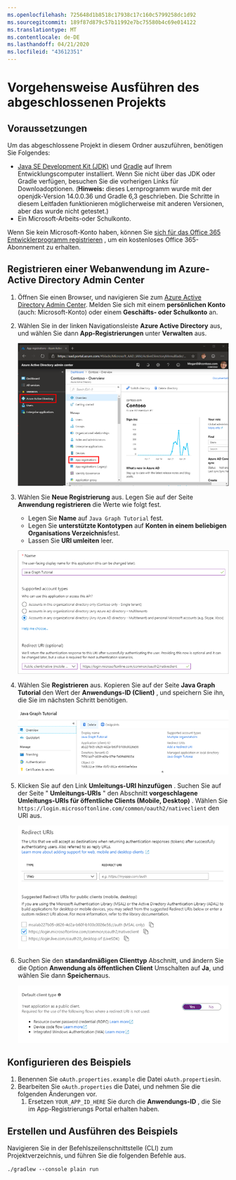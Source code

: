 ```yaml
---
ms.openlocfilehash: 725648d1b8518c17938c17c160c5799258dc1d92
ms.sourcegitcommit: 189f87d879c57b11992e7bc75580b4c69e014122
ms.translationtype: MT
ms.contentlocale: de-DE
ms.lasthandoff: 04/21/2020
ms.locfileid: "43612351"
---
```

# <a name="how-to-run-the-completed-project"></a>Vorgehensweise Ausführen des abgeschlossenen Projekts

## <a name="prerequisites"></a>Voraussetzungen

Um das abgeschlossene Projekt in diesem Ordner auszuführen, benötigen Sie Folgendes:

- [Java SE Development Kit (JDK)](https://java.com/en/download/faq/develop.xml) und [Gradle](https://gradle.org/) auf Ihrem Entwicklungscomputer installiert. Wenn Sie nicht über das JDK oder Gradle verfügen, besuchen Sie die vorherigen Links für Downloadoptionen. (**Hinweis:** dieses Lernprogramm wurde mit der openjdk-Version 14.0.0.36 und Gradle 6,3 geschrieben. Die Schritte in diesem Leitfaden funktionieren möglicherweise mit anderen Versionen, aber das wurde nicht getestet.)
- Ein Microsoft-Arbeits-oder Schulkonto.

Wenn Sie kein Microsoft-Konto haben, können Sie [sich für das Office 365 Entwicklerprogramm registrieren](https://developer.microsoft.com/office/dev-program) , um ein kostenloses Office 365-Abonnement zu erhalten.

## <a name="register-a-web-application-with-the-azure-active-directory-admin-center"></a>Registrieren einer Webanwendung im Azure-Active Directory Admin Center

1. Öffnen Sie einen Browser, und navigieren Sie zum [Azure Active Directory Admin Center](https://aad.portal.azure.com). Melden Sie sich mit einem **persönlichen Konto** (auch: Microsoft-Konto) oder einem **Geschäfts- oder Schulkonto** an.

1. Wählen Sie in der linken Navigationsleiste **Azure Active Directory** aus, und wählen Sie dann **App-Registrierungen** unter **Verwalten** aus.

    ![Screenshot der APP-Registrierungen ](/tutorial/images/aad-portal-app-registrations.png)

1. Wählen Sie **Neue Registrierung** aus. Legen Sie auf der Seite **Anwendung registrieren** die Werte wie folgt fest.

    - Legen Sie **Name** auf `Java Graph Tutorial` fest.
    - Legen Sie **unterstützte Kontotypen** auf **Konten in einem beliebigen Organisations Verzeichnis**fest.
    - Lassen Sie **URI umleiten** leer.

    ![Screenshot der Seite "Anwendung registrieren"](/tutorial/images/aad-register-an-app.png)

1. Wählen Sie **Registrieren** aus. Kopieren Sie auf der Seite **Java Graph Tutorial** den Wert der **Anwendungs-ID (Client)** , und speichern Sie ihn, die Sie im nächsten Schritt benötigen.

    ![Screenshot der Anwendungs-ID der neuen App-Registrierung](/tutorial/images/aad-application-id.png)

1. Klicken Sie auf den Link **Umleitungs-URI hinzufügen** . Suchen Sie auf der Seite " **Umleitungs-URIs** " den Abschnitt **vorgeschlagene Umleitungs-URIs für öffentliche Clients (Mobile, Desktop)** . Wählen Sie `https://login.microsoftonline.com/common/oauth2/nativeclient` den URI aus.

    ![Screenshot der Seite "Umleitungs-URIs"](/tutorial/images/aad-redirect-uris.png)

1. Suchen Sie den **standardmäßigen Clienttyp** Abschnitt, und ändern Sie die Option **Anwendung als öffentlichen Client** Umschalten auf **Ja**, und wählen Sie dann **Speichern**aus.

    ![Ein Screenshot des Typs "Standard Clienttyp"](/tutorial/images/aad-default-client-type.png)

## <a name="configure-the-sample"></a>Konfigurieren des Beispiels

1. Benennen Sie `oAuth.properties.example` die Datei `oAuth.properties`in.
1. Bearbeiten Sie `oAuth.properties` die Datei, und nehmen Sie die folgenden Änderungen vor.
    1. Ersetzen `YOUR_APP_ID_HERE` Sie durch die **Anwendungs-ID** , die Sie im App-Registrierungs Portal erhalten haben.

## <a name="build-and-run-the-sample"></a>Erstellen und Ausführen des Beispiels

Navigieren Sie in der Befehlszeilenschnittstelle (CLI) zum Projektverzeichnis, und führen Sie die folgenden Befehle aus.

```Shell
./gradlew --console plain run
```
